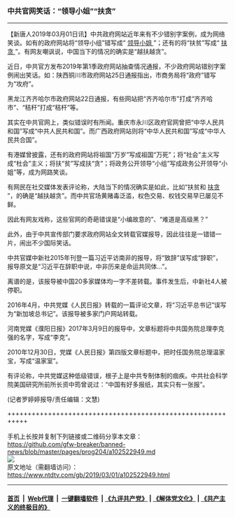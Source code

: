 ### 中共官网笑话：“领导小姐”“扶贪”
------------------------

<div class="post_content">
 <p>
  【新唐人2019年03月01日讯】中共政府网站近年来有不少错别字案例，成为网络笑谈。如有的政府网站将“领导小组”错写成“
  <a href="https://www.ntdtv.com/gb/领导小姐.htm">
   领导小姐
  </a>
  ”；还有的将“扶贫”写成“
  <a href="https://www.ntdtv.com/gb/扶贪.htm">
   扶贪
  </a>
  ”。有网友嘲讽说，中国当下的情况的确实是“越扶越贪”。
 </p>
 <p>
  近日，中共官方发布2019年第1季政府网站抽查情况通报，不少政府网站错别字案例闹出笑话。如：陕西铜川市政府网站25日通报指出，市商务局将“政府”错写为“攻府”。
 </p>
 <p>
  黑龙江齐齐哈尔市政府网站22日通报，有些网站把“齐齐哈尔市”打成“齐齐哈市”、“秸秆”打成“秸杆”等。
 </p>
 <p>
  其实在中共官网上，类似错误时有所闻。重庆市永川区政府官网曾把“中华人民共和国”写成“中共人民共和国”。而广西政府网站则将“中华人民共和国”写成“中华人民共合国”。
 </p>
 <p>
  有港媒曾披露，还有的政府网站将祖国“万岁”写成祖国“万死”；将“社会”主义写成“杜会”主义；将扶“贫”写成扶“贪”；将政务公开领导“小组”写成政务公开领导“小姐”等，成为网路笑谈。
 </p>
 <p>
  有网民在社交媒体发表评论称，大陆当下的情况确实是如此，比如“扶贫和
  <a href="https://www.ntdtv.com/gb/扶贪.htm">
   扶贪
  </a>
  ”，的确是“越扶越贪”。而中共官场黄赌毒泛滥，权色交易、权钱交易早已屡见不鲜。
 </p>
 <p>
  因此有网友戏称，这些官网的奇葩错误是“小编故意的”、“难道是高级黑？”
 </p>
 <p>
  此外，由于中共宣传部门要求政府网站全文转载官媒报导，因此往往是一错错一片，闹出不少国际笑话。
 </p>
 <p>
  中共官媒中新社2015年刊登一篇习近平访南非的报导，将“致辞”误写成“辞职”，报导原文是“习近平在辞职中说，中非历来是命运共同体…”。
 </p>
 <p>
  离谱的是，该报导被中国20多家媒体均一字不差转载。事件发生后，中新社4人被停职。
 </p>
 <p>
  2016年4月，中共党媒《人民日报》转载的一篇评论文章，将“习近平总书记”误写为“新加坡总书记”。该报导被多家门户网站转载。
 </p>
 <p>
  河南党媒《濮阳日报》2017年3月9日的报导中，文章标题将中共国务院总理李克强的名字，写成“李克”。
 </p>
 <p>
  2010年12月30日，党媒《人民日报》第四版文章标题中，把时任国务院总理温家宝，写成“温家室”。
 </p>
 <p>
  有评论称，中共党媒这种低级错误，根子上是中共专制体制的痼疾。中共社会科学院美国研究所前所长资中筠曾说过：“中国有好多报纸，其实只有一张报”。
 </p>
 <p>
  (记者罗婷婷报导/责任编辑：文慧)
 </p>
 <div class="single_ad">
 </div>
</div>

+++++++++++++++++++++++++++++++++++++++++++++++++++++++++++<br/><br/>
手机上长按并复制下列链接或二维码分享本文章：<br/>
https://github.com/gfw-breaker/banned-news/blob/master/pages/prog204/a102522949.md <br/>
<a href='https://github.com/gfw-breaker/banned-news/blob/master/pages/prog204/a102522949.md'><img src='https://github.com/gfw-breaker/banned-news/blob/master/pages/prog204/a102522949.md.png'/></a> <br/>
原文地址（需翻墙访问）：https://www.ntdtv.com/gb/2019/03/01/a102522949.html


------------------------
#### [首页](https://github.com/gfw-breaker/banned-news/blob/master/README.md) &nbsp;|&nbsp; [Web代理](https://github.com/labour-camp/helloworld) &nbsp;|&nbsp; [一键翻墙软件](https://github.com/gfw-breaker/nogfw/blob/master/README.md) &nbsp;| [《九评共产党》](https://github.com/gfw-breaker/9ping.md/blob/master/README.md#九评之一评共产党是什么) | [《解体党文化》](https://github.com/gfw-breaker/jtdwh.md/blob/master/README.md) | [《共产主义的终极目的》](https://github.com/gfw-breaker/gczydzjmd.md/blob/master/README.md)


